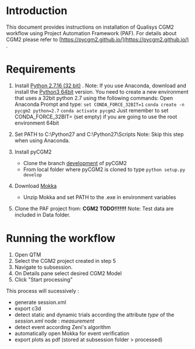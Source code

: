# Introduction

This document provides instructions on installation of Qualisys CGM2 workflow using Project Automation Framework (PAF).
For details about CGM2 please refer to [https://pycgm2.github.io/](https://pycgm2.github.io/) .

# Requirements

1. Install [Python 2.7.16 (32 bit)](https://www.python.org/ftp/python/2.7.16/python-2.7.16.msi) .
	Note: If you use Anaconda, download and install the [Python3 64bit](https://www.anaconda.com/distribution/) version.
	You need to create a new environment that uses a 32bit python 2.7 using the following commands:
		Open Anaconda Prompt and type:
			`set CONDA_FORCE_32BIT=1`
			`conda create -n pycgm2 python=2.7`
			`conda activate pycgm2`
		Just remember to set CONDA_FORCE_32BIT= (set empty) if you are going to use the root environment 64bit 

2. Set PATH to C:\Python27 and C:\Python27\Scripts
	Note: Skip this step when using Anaconda.
	
3. Install pyCGM2
   - Clone the branch [development](https://github.com/pyCGM2/pyCGM2/tree/development) of pyCGM2
   - From local folder where pyCGM2 is cloned to type  `python setup.py develop` 

4. Download [Mokka](https://storage.googleapis.com/google-code-archive-downloads/v2/code.google.com/b-tk/Mokka-0.6.2_win64.zip)
	- Unzip Mokka and set PATH to the .exe in environment variables
	
5. Clone the PAF project from: **CGM2 TODO!!!!!!!**
	Note: Test data are included in Data folder.

# Running the workflow

1. Open QTM
2. Select the CGM2 project created in step 5
3. Navigate to subsession.
4. On Details pane select desired CGM2 Model
5. Click "Start processing"

This process will sucessively :
  - generate session.xml
  - export c3d
  - detect static and dynamic trials according the attribute *type* of the *session.xml* node : *measurement*
  - detect event according Zeni's algorithm 
  - automatically open Mokka for event verification
  - export plots as pdf (stored at subsession folder > processed)
  

 

